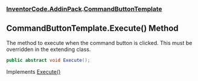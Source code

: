 ### [InventorCode\.AddinPack](InventorCode.AddinPack.md 'InventorCode\.AddinPack').[CommandButtonTemplate](InventorCode.AddinPack.CommandButtonTemplate.md 'InventorCode\.AddinPack\.CommandButtonTemplate')

## CommandButtonTemplate\.Execute\(\) Method

The method to execute when the command button is clicked\. This must be overridden in the extending class\.

```csharp
public abstract void Execute();
```

Implements [Execute\(\)](InventorCode.AddinPack.IUiTemplate.Execute().md 'InventorCode\.AddinPack\.IUiTemplate\.Execute\(\)')